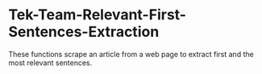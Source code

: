 # Tek-Team-Relevant-First-Sentences-Extraction
These functions scrape an article from a web page to extract first and the most relevant sentences.
